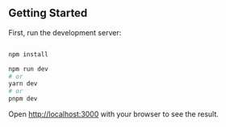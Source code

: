 ## Getting Started

First, run the development server:

```bash

npm install

npm run dev
# or
yarn dev
# or
pnpm dev
```

Open [http://localhost:3000](http://localhost:3000) with your browser to see the result.
